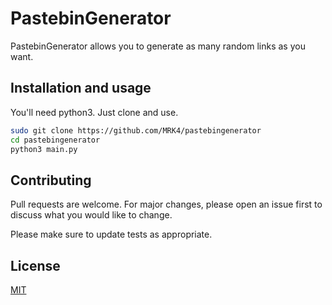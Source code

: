 # PastebinGenerator

PastebinGenerator allows you to generate as many random links as you want.

## Installation and usage

You'll need python3.
Just clone and use.

```bash
sudo git clone https://github.com/MRK4/pastebingenerator
cd pastebingenerator
python3 main.py
```

## Contributing
Pull requests are welcome. For major changes, please open an issue first to discuss what you would like to change.

Please make sure to update tests as appropriate.

## License
[MIT](https://choosealicense.com/licenses/mit/)
